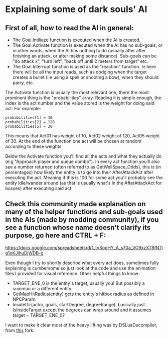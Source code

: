 # Explaining some of dark souls' AI

## First of all, how to read the AI in general: 

- The Goal.Intiliaze function is executed when the AI is created.
- The Goal.Activate function is executed when the AI has no sub-goals, or in other words, when the AI has nothing to do (usually after after finishing an attack, or after making some distance). 
Sub-goals can be "do attack x", "turn left", "back off until 2 meters from target" etc.
- The Goal.Interrupt function is used as the "reaction" function. In here there will be all the input reads, such as dodging when the target creates a bullet (i.e using a spell or shooting a bow), when they should parry, etc.


The Activate function is usually the most relevant one, there the most prominent thing is the "probabilities" array. 
Reading it is simple enough, the index is the act number and the value stored is the weight for doing said act.
For example:
```
probabilities[1] = 10
probabilities[2] = 120
probabilities[5] = 30
```
This means that Act01 has weight of 10, Act02 weight of 120, Act05 weight of 30. At the end of the function one act will be chosen at random according to these weights.


Below the Activate function you'll find all the acts and what they actually do (e.g "Approach player and queue combo").
In every act function you'll also see a number returned (often referred to as GetWellSpace_Odds), this is (in percentages) how likely the entity is to go into their AfterAttackAct after executing the act.
Meaning if this is 100 for some act you'll probably see the entity idle/wander around (as that is usually what's in the AfterAttackAct for bosses) after executing said act.


## Check this community made explanation on many of the helper functions and sub-goals used in the AIs (made by modding community), if you see a function whose name doesn't clarify its purpose, go here and CTRL + F:
https://docs.google.com/spreadsheets/d/1_tvSopHY_A_s70a_VO9xzX78fN7ig1oKJihuDjWDB-g


Even though I try to shortly describe what every act does, sometimes fully explaining is cumbersome so just look at the code and use the animation files I provided for visual reference.
Other helpful things to know:
- TARGET_ENE_0 is the entity's target, usually you! But possibly a summon or a different entity.
- GetMapHitRadius(entity) gets the entity's hitbox radius as defined in NPCParam.
- InsideDir(actor, goals, startDegree, degreeRange), basically just IsInsideTarget except the degrees can wrap around and it assumes target = TARGET_ENE_0?


I want to make it clear most of the heavy lifting was by DSLuaDecompiler, from [this](https://github.com/nex3/DSLuaDecompiler) fork.
